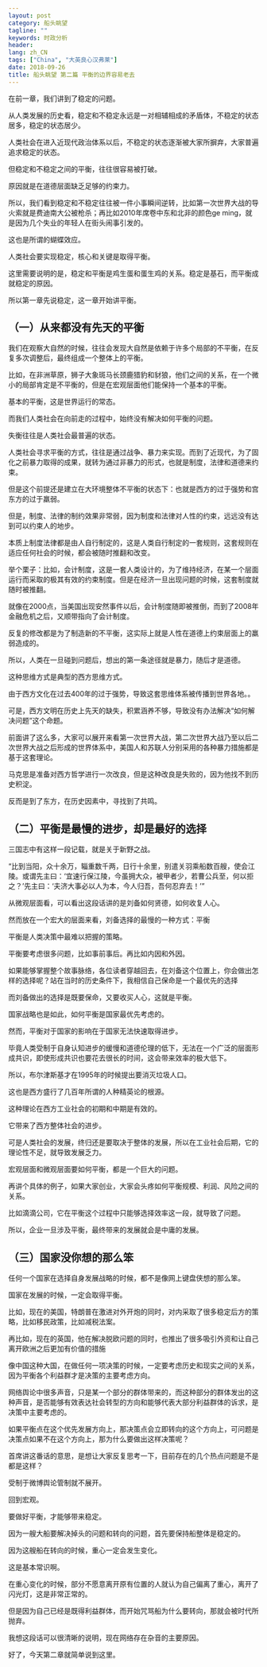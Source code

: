 ```yaml
---
layout: post
category: 船头眺望
tagline: ""
keywords: 时政分析
header:
lang: zh_CN 
tags: ["China", "大英良心汉弗莱"]
date: 2018-09-26
title: 船头眺望 第二篇 平衡的边界容易老去
---
```


在前一章，我们讲到了稳定的问题。

从人类发展的历史看，稳定和不稳定永远是一对相辅相成的矛盾体，不稳定的状态居多，稳定的状态居少。

人类社会在进入近现代政治体系以后，不稳定的状态逐渐被大家所摒弃，大家普遍追求稳定的状态。

但稳定和不稳定之间的平衡，往往很容易被打破。

原因就是在道德层面缺乏足够的约束力。

所以，我们看到稳定和不稳定往往被一件小事瞬间逆转，比如第一次世界大战的导火索就是费迪南大公被枪杀；再比如2010年席卷中东和北非的颜色ge ming，就是因为几个失业的年轻人在街头闹事引发的。

这也是所谓的蝴蝶效应。

人类社会要实现稳定，核心和关键是取得平衡。

这里需要说明的是，稳定和平衡是鸡生蛋和蛋生鸡的关系。稳定是基石，而平衡成就稳定的原因。

所以第一章先说稳定，这一章开始讲平衡。

## （一）从来都没有先天的平衡

我们在观察大自然的时候，往往会发现大自然是依赖于许多个局部的不平衡，在反复多次调整后，最终组成一个整体上的平衡。

比如，在非洲草原，狮子大象斑马长颈鹿猎豹和豺狼，他们之间的关系，在一个微小的局部肯定是不平衡的，但是在宏观层面他们能保持一个基本的平衡。

基本的平衡，这是世界运行的常态。

而我们人类社会在向前走的过程中，始终没有解决如何平衡的问题。

失衡往往是人类社会最普遍的状态。

人类社会寻求平衡的方式，往往是通过战争、暴力来实现。而到了近现代，为了固化之前暴力取得的成果，就转为通过非暴力的形式，也就是制度，法律和道德来约束。

但是这个前提还是建立在大环境整体不平衡的状态下：也就是西方的过于强势和宫东方的过于羸弱。

但是，制度、法律的制约效果非常弱，因为制度和法律对人性的约束，远远没有达到可以约束人的地步。

本质上制度法律都是由人自行制定的，这是人类自行制定的一套规则，这套规则在适应任何社会的时候，都会被随时推翻和改变。

举个栗子：比如，会计制度，这是一套人类设计的，为了维持经济，在某一个层面运行而采取的极其有效的约束制度。但是在经济一旦出现问题的时候，这套制度就随时被推翻。

就像在2000点，当美国出现安然事件以后，会计制度随即被推倒，而到了2008年金融危机之后，又顺带指向了会计制度。

反复的修改都是为了制造新的不平衡，这实际上就是人性在道德上约束层面上的羸弱造成的。

所以，人类在一旦碰到问题后，想出的第一条途径就是暴力，随后才是道德。

这种思维方式是典型的西方思维方式。

由于西方文化在过去400年的过于强势，导致这套思维体系被传播到世界各地。。

可是，西方文明在历史上先天的缺失，积累涵养不够，导致没有办法解决“如何解决问题”这个命题。

前面讲了这么多，大家可以展开来看第一次世界大战，第二次世界大战乃至以后二次世界大战之后形成的世界体系中，美国人和苏联人分别采用的各种暴力措施都是基于这套理论。

马克思是准备对西方哲学进行一次改良，但是这种改良是失败的，因为他找不到历史积淀。

反而是到了东方，在历史因素中，寻找到了共鸣。

## （二）平衡是最慢的进步，却是最好的选择

三国志中有这样一段记载，就是关于新野之战。

“比到当阳，众十余万，辎重数千两，日行十余里，别遣关羽乘船数百艘，使会江陵。或谓先主曰：‘宜速行保江陵，今虽拥大众，被甲者少，若曹公兵至，何以拒之？’先主曰：‘夫济大事必以人为本，今人归吾，吾何忍弃去！’”

从微观层面看，可以看出这段话讲的是刘备如何贤德，如何收复人心。

然而放在一个宏大的层面来看，刘备选择的最慢的一种方式：平衡

平衡是人类决策中最难以把握的策略。

平衡要考虑很多问题，比如事前事后。再比如内因和外因。

如果能够掌握整个故事脉络，各位读者穿越回去，在刘备这个位置上，你会做出怎样的选择呢？站在当时的历史条件下，我相信自己保命是一个最优先的选择

而刘备做出的选择是既要保命，又要收买人心，这就是平衡。

国家战略也是如此，如何平衡是国家最优先考虑的。

然而，平衡对于国家的影响在于国家无法快速取得进步。

毕竟人类受制于自身认知进步的缓慢和道德伦理的低下，无法在一个广泛的层面形成共识，即使形成共识也要花去很长的时间，这会带来效率的极大低下。

所以，布尔津斯基才在1995年的时候提出要消灭垃圾人口。

这也是西方盛行了几百年所谓的人种精英论的根源。

这种理论在西方工业社会的初期和中期是有效的。

它带来了西方整体社会的进步。

可是人类社会的发展，终归还是要取决于整体的发展，所以在工业社会后期，它的理论性不足，就导致发展乏力。

宏观层面和微观层面要如何平衡，都是一个巨大的问题。

再讲个具体的例子，如果大家创业，大家会头疼如何平衡规模、利润、风险之间的关系。

比如滴滴公司，它在平衡这个过程中只能够选择效率这一段，就导致了问题。

所以，企业一旦涉及平衡，最终带来的发展就会是中庸的发展。

## （三）国家没你想的那么笨

任何一个国家在选择自身发展战略的时候，都不是像网上键盘侠想的那么笨。

国家在发展的时候，一定会取得平衡。

比如，现在的美国，特朗普在激进对外开炮的同时，对内采取了很多稳定后方的策略，比如移民政策，比如减税法案。

再比如，现在的英国，他在解决脱欧问题的同时，也推出了很多吸引外资和让自己离开欧洲之后更加有价值的措施

像中国这种大国，在做任何一项决策的时候，一定要考虑历史和现实之间的关系，因为平衡各个利益群才是决策的主要考虑方向。

网络舆论中很多声音，只是某一个部分的群体带来的，而这种部分的群体发出的这种声音，是否能够有效表达社会转型的方向和能够代表大部分利益群体的诉求，是决策中主要考虑的。

如果平衡点在这个优先发展方向上，那决策点会立即转向的这个方向上，可问题是决策点如果不在这个方向上，那为什么要做出这样决策呢？

首席讲这番话的意思，是想让大家反复思考一下，目前存在的几个热点问题是不是都是这样？

受制于微博舆论管制就不展开。

回到宏观。

要做好平衡，才能够带来稳定。

因为一艘大船要解决掉头的问题和转向的问题，首先要保持船整体是稳定的。

因为这艘船在转向的时候，重心一定会发生变化。

这是基本常识啊。

在重心变化的时候，部分不愿意离开原有位置的人就认为自己偏离了重心，离开了闪光灯，这是非常正常的。

但是因为自己已经是既得利益群体，而开始咒骂船为什么要转向，那就会被时代所抛弃。

我想这段话可以很清晰的说明，现在网络存在杂音的主要原因。

好了，今天第二章就简单说到这里。

